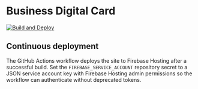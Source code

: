 # Business Digital Card

[![Build and Deploy](https://github.com/RAprogramm/digital_bussines_card/actions/workflows/deploy.yml/badge.svg?branch=main)](https://github.com/RAprogramm/digital_bussines_card/actions/workflows/deploy.yml)

## Continuous deployment

The GitHub Actions workflow deploys the site to Firebase Hosting after a successful build. Set the `FIREBASE_SERVICE_ACCOUNT` repository secret to a JSON service account key with Firebase Hosting admin permissions so the workflow can authenticate without deprecated tokens.
